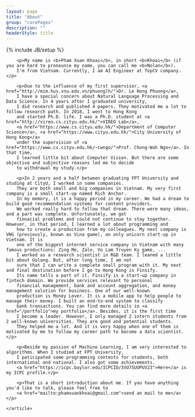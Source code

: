 ```yaml
---
layout: page
title: "About"
group: "corePages"
description: ""
headerStyle: title
---
```

{% include JB/setup %}

<div class="row justify-center">
	<article class="col-lg-8 col-md-10 col-12">

		<p>My name is <b>Pham Xuan Khoai</b>, in short <b>Khoai</b> (if you are hard to pronounce my name, you can call me <b>Nolan</b>). 
		I'm from Vietnam. Currently, I am AI Engineer at TopCV company.</p>
		
		<p>Due to the influence of my first supervisor, <a href="http://mim.hus.vnu.edu.vn/phuonglh/">Dr. Le Hong Phuong</a>, 
		I have a special concern about Natural Language Processing and Data Science. In 4 years after I graduated university, 
		I did research and published 4 papers. They motivated me a lot to follow research path. In 2018, I went to Hong Kong 
		and started Ph.D. life. I was a Ph.D. student at <a href="http://vireo.cs.cityu.edu.hk/">VIREO Lab</a>, 
		<a href="https://www.cs.cityu.edu.hk/">Department of Computer Science</a>, <a href="https://www.cityu.edu.hk/">City University of Hong Kong</a> 
		under the supervision of <a href="https://www.cs.cityu.edu.hk/~cwngo/">Prof. Chong-Wah Ngo</a>. In that time, 
		I learned little bit about Computer Vision. But there are some objective and subjective reasons led me to decide 
		to withdrawal my study.</p>
		
		<p>In 2 years and a half between graduating FPT University and studing at CityU, I worked in some companies. 
		They are both small and big companies in Vietnam. My very first company is a small start-up named Rich Anchor.
		In my memory, it is a happy period in my career. We had a dream to build good recommendation systems for content providers.
		We worked really hard to follow that dream. There were many ideas, and a part was complete. Unfortunately, we got 
		finnacial problems and could not continue to stay together. However, in that period, I learned a lot about programming and 
		how to create a production from my colleagues. My next company is VNG (previously, known as Vina game), an only unicorn start-up in Vietnam. It is 
		one of the biggest internet service company in Vietnam with many famous productions: Zing Me, Zalo, Vo Lam Truyen Ky game, ...
		I worked as a research scientist in R&D team. I leaned a little bit about Golang. But, after long time, I am not 
		sure that I can write a complete small program with it. My next and final destination before I go to Hong Kong is Finsify.
		Its name tells a part of it. Finsify is a start-up company in fintech domain. We provide services relevant to personal 
		financial management, bank and account aggregation, and money management solution for business. One of our well-known 
		production is Money Lover. It is a mobile app to help people to manage their money. I built an end-to-end system to classify 
		bank transactions. You can find more details in <a href="/portfolio">my portfolio</a>. Besides, it is the first time 
		I become a leader. However, I only managed 2 intern students from 2 well-known universities. They are good and potential students.
		They helped me a lot. And it is very happy when one of them is motivated by me to follow my career path to become a data scientist.</p>
		
		<p>Beside my passion of Machine Learning, I am very interested to algorithms. When I studied at FPT University, 
		I paticipated some programming contests for students, both international and national. I also got some achievements. 
		<a href="https://icpc.baylor.edu/ICPCID/3VU75UUPUV23">Here</a> is my ICPC profile.</p>
		
		<p>That is a short introduction about me. If you have anything you'd like to talk, please feel free to 
		<a href="mailto:phamxuankhoai@gmail.com">send an mail to me</a></p>

	</article>

</div>
